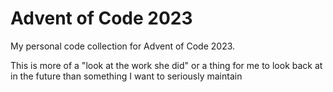# Advent of Code 2023
My personal code collection for Advent of Code 2023.

This is more of a "look at the work she did" or a thing for me to look back at in the future than something I want to seriously maintain
